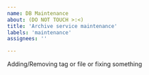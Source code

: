 ```yaml
---
name: DB Maintenance 
about: (DO NOT TOUCH >:<)
title: 'Archive service maintenance'
labels: 'maintenance'
assignees: ''

---
```


<!--
start: 2024-00-00T00:00:00.000+07:00
end: 2024-00-00T00:00:00.000+07:00
expectedDown: archive-service-hydrus-network-api, archive-booru-hy-booru
expectedDegraded: archive-service-hydrus-network-api, archive-booru-hy-booru
-->

Adding/Removing tag or file or fixing something
